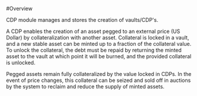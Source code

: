 #Overview

CDP module manages and stores the creation of vaults/CDP's. 

A CDP enables the creation of an asset pegged to an external price (US Dollar) by collateralization with another asset. Collateral is locked in a vault, and a new stable asset can be minted up to a fraction of the collateral value. To unlock the collateral, the debt must be repaid by returning the minted asset to the vault at which point it will be burned, and the provided collateral is unlocked.

Pegged assets remain fully collateralized by the value locked in CDPs. In the event of price changes, this collateral can be seized and sold off in auctions by the system to reclaim and reduce the supply of minted assets.
